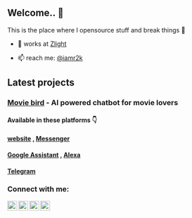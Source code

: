 ## Welcome..  👋
This is the place where I opensource stuff and break things :rofl:

- 🔭 works at [Zlight](https://www.zlight.in)

- 📫 reach me: [@iamr2k](https://twitter.com/iamrahulr2k)



## Latest projects

### [Movie bird](https://www.messenger.com/t/themoviebird) - AI powered chatbot for movie lovers
#### Available in these platforms 👇
#### [website](https://moviebird.herokuapp.com) , [Messenger](https://www.messenger.com/t/themoviebird)
#### [Google Assistant](https://assistant.google.com/services/a/uid/000000c35b787294?hl=en) , [Alexa](https://alexa.amazon.com/)
#### [Telegram](https://t.me/The_Movie_bird_bot)



### Connect with me:

[<img align="left" alt="iamr2k | Twitter" width="22px" src="https://cdn.jsdelivr.net/npm/simple-icons@v3/icons/twitter.svg" />][twitter]
[<img align="left" alt="iamr2k | LinkedIn" width="22px" src="https://cdn.jsdelivr.net/npm/simple-icons@v3/icons/linkedin.svg" />][linkedin]
[<img align="left" alt="iamr2k | Instagram" width="22px" src="https://cdn.jsdelivr.net/npm/simple-icons@v3/icons/instagram.svg" />][instagram]
[<img align="left" alt="iamr2k | Blog" width="22px" src="https://cdn.jsdelivr.net/npm/simple-icons@3.4.0/icons/blogger.svg" />][blog]
<br />

[twitter]: https://twitter.com/iamrahul2k
[instagram]: https://instagram.com/i.m_r2k
[linkedin]: https://linkedin.com/in/rahulr2k
[blog]: https://www.thisisrahul.ml
